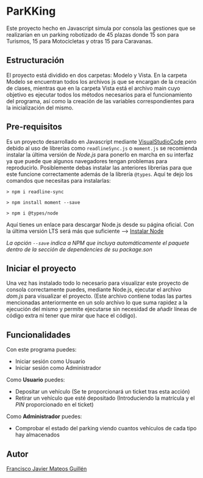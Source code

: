 # ParKKing
Este proyecto hecho en Javascript simula por consola las gestiones que se realizarían en un parking robotizado de 45 plazas donde 15 son para Turismos, 15 para Motocicletas y otras 15 para Caravanas.

## Estructuración
El proyecto está dividido en dos carpetas: Modelo y Vista.
En la carpeta Modelo se encuentran todos los archivos js que se encargan de la creación de clases, mientras que en la carpeta Vista está el archivo main cuyo objetivo es ejecutar todos los métodos necesarios para el funcionamiento del programa, así como la creación de las variables correspondientes para la inicialización del mismo.

## Pre-requisitos
Es un proyecto desarrollado en Javascript mediante [VisualStudioCode](https://code.visualstudio.com/download) pero debido al uso de librerías como `readlineSync.js` o `moment.js` se recomienda instalar la última versión de _Node.js_ para ponerlo en marcha en su interfaz ya que puede que algunos navegadores tengan problemas para reproducirlo. Posiblemente debas instalar las anteriores librerías para que este funcione correctamente además de la librería `@types`. Aquí te dejo los comandos que necesitas para instalarlas:

```
> npm i readline-sync
```
```
> npm install moment --save
```
```
> npm i @types/node
```
Aquí tienes un enlace para descargar Node.js desde su página oficial. Con la última versión LTS será más que suficiente --> [Instalar Node](https://nodejs.org/es/download/)

_La opción `--save` indica a NPM que incluya automáticamente el paquete dentro de la sección de dependencies de su package.son_

## Iniciar el proyecto
Una vez has instalado todo lo necesario para visualizar este proyecto de consola correctamente puedes, mediante Node.js, ejecutar el archivo _dom.js_ para visualizar el proyecto. (Este archivo contiene todas las partes mencionadas anteriormente en un solo archivo lo que suma rapidez a la ejecución del mismo y permite ejecutarse sin necesidad de añadir líneas de código extra ni tener que mirar que hace el código).

## Funcionalidades
Con este programa puedes:

* Iniciar sesión como Usuario
* Iniciar sesión como Administrador

Como **Usuario** puedes:

* Depositar un vehículo (Se te proporcionará un ticket tras esta acción)
* Retirar un vehículo que esté depositado (Introduciendo la matrícula y el _PIN_ proporcionado en el ticket)

Como **Administrador** puedes:
* Comprobar el estado del parking viendo cuantos vehículos de cada tipo hay almacenados

## Autor
[Francisco Javier Mateos Guillén](www.linkedin.com/in/fcojaviermateosguillen)
